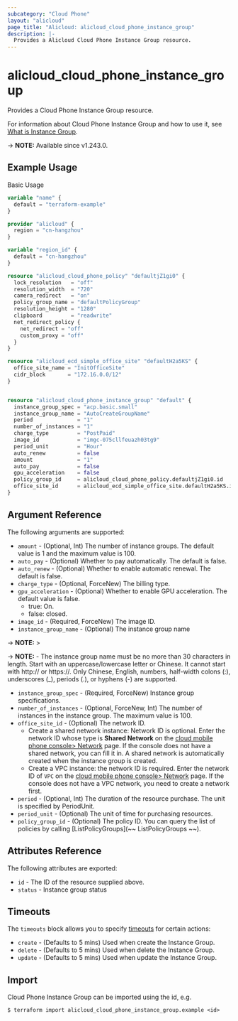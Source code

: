 ```yaml
---
subcategory: "Cloud Phone"
layout: "alicloud"
page_title: "Alicloud: alicloud_cloud_phone_instance_group"
description: |-
  Provides a Alicloud Cloud Phone Instance Group resource.
---
```


# alicloud_cloud_phone_instance_group

Provides a Cloud Phone Instance Group resource.



For information about Cloud Phone Instance Group and how to use it, see [What is Instance Group](https://next.api.alibabacloud.com/document/eds-aic/2023-09-30/CreateAndroidInstanceGroup).

-> **NOTE:** Available since v1.243.0.

## Example Usage

Basic Usage

```terraform
variable "name" {
  default = "terraform-example"
}

provider "alicloud" {
  region = "cn-hangzhou"
}

variable "region_id" {
  default = "cn-hangzhou"
}

resource "alicloud_cloud_phone_policy" "defaultjZ1gi0" {
  lock_resolution   = "off"
  resolution_width  = "720"
  camera_redirect   = "on"
  policy_group_name = "defaultPolicyGroup"
  resolution_height = "1280"
  clipboard         = "readwrite"
  net_redirect_policy {
    net_redirect = "off"
    custom_proxy = "off"
  }
}

resource "alicloud_ecd_simple_office_site" "defaultH2a5KS" {
  office_site_name = "InitOfficeSite"
  cidr_block       = "172.16.0.0/12"
}


resource "alicloud_cloud_phone_instance_group" "default" {
  instance_group_spec = "acp.basic.small"
  instance_group_name = "AutoCreateGroupName"
  period              = "1"
  number_of_instances = "1"
  charge_type         = "PostPaid"
  image_id            = "imgc-075cllfeuazh03tg9"
  period_unit         = "Hour"
  auto_renew          = false
  amount              = "1"
  auto_pay            = false
  gpu_acceleration    = false
  policy_group_id     = alicloud_cloud_phone_policy.defaultjZ1gi0.id
  office_site_id      = alicloud_ecd_simple_office_site.defaultH2a5KS.id
}
```

## Argument Reference

The following arguments are supported:
* `amount` - (Optional, Int) The number of instance groups. The default value is 1 and the maximum value is 100.
* `auto_pay` - (Optional) Whether to pay automatically. The default is false.
* `auto_renew` - (Optional) Whether to enable automatic renewal. The default is false.
* `charge_type` - (Optional, ForceNew) The billing type.
* `gpu_acceleration` - (Optional) Whether to enable GPU acceleration. The default value is false.
  - true: On.
  - false: closed.
* `image_id` - (Required, ForceNew) The image ID. 
* `instance_group_name` - (Optional) The instance group name

-> **NOTE:** >

-> **NOTE:** - The instance group name must be no more than 30 characters in length. Start with an uppercase/lowercase letter or Chinese. It cannot start with http:// or https://. Only Chinese, English, numbers, half-width colons (:), underscores (_), periods (.), or hyphens (-) are supported.

* `instance_group_spec` - (Required, ForceNew) Instance group specifications. 
* `number_of_instances` - (Optional, ForceNew, Int) The number of instances in the instance group. The maximum value is 100.
* `office_site_id` - (Optional) The network ID.
  - Create a shared network instance: Network ID is optional. Enter the network ID whose type is **Shared Network** on the [cloud mobile phone console> Network](https://wya.wuying.aliyun.com/network) page. If the console does not have a shared network, you can fill it in. A shared network is automatically created when the instance group is created.
  - Create a VPC instance: the network ID is required. Enter the network ID of `VPC` on the [cloud mobile phone console> Network](https://wya.wuying.aliyun.com/network) page. If the console does not have a VPC network, you need to create a network first.
* `period` - (Optional, Int) The duration of the resource purchase. The unit is specified by PeriodUnit.
* `period_unit` - (Optional) The unit of time for purchasing resources.
* `policy_group_id` - (Optional) The policy ID. You can query the list of policies by calling [ListPolicyGroups](~~ ListPolicyGroups ~~).

## Attributes Reference

The following attributes are exported:
* `id` - The ID of the resource supplied above.
* `status` - Instance group status

## Timeouts

The `timeouts` block allows you to specify [timeouts](https://www.terraform.io/docs/configuration-0-11/resources.html#timeouts) for certain actions:
* `create` - (Defaults to 5 mins) Used when create the Instance Group.
* `delete` - (Defaults to 5 mins) Used when delete the Instance Group.
* `update` - (Defaults to 5 mins) Used when update the Instance Group.

## Import

Cloud Phone Instance Group can be imported using the id, e.g.

```shell
$ terraform import alicloud_cloud_phone_instance_group.example <id>
```